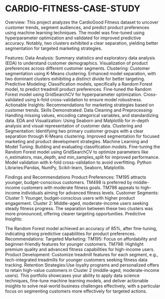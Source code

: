 # CARDIO-FITNESS-CASE-STUDY

Overview:
This project analyzes the CardioGood Fitness dataset to uncover customer trends, segment audiences, and predict product preferences using machine learning techniques. The model was fine-tuned using hyperparameter optimization and validated for improved predictive accuracy. Notably, two clusters exhibited a clear separation, yielding better segmentation for targeted marketing strategies.

Features:
Data Analysis: Summary statistics and exploratory data analysis (EDA) to understand customer demographics. Visualization of product preferences across different customer segments.
Clustering: Customer segmentation using K-Means clustering.
Enhanced model separation, with two dominant clusters exhibiting a distinct divide for better targeting.
Predictive Modeling: Classification models, specifically a Random Forest model, to predict treadmill product preferences.
Fine-tuned the Random Forest model using GridSearchCV for hyperparameter optimization.
Cross-validated using k-fold cross-validation to ensure model robustness.
Actionable Insights: Recommendations for marketing strategies based on customer trends.
Skills Demonstrated:
Data Cleaning and Preprocessing: Handling missing values, encoding categorical variables, and standardizing data.
EDA and Visualization: Using Seaborn and Matplotlib for in-depth analysis and visual representation of customer data.
Clustering and Segmentation: Identifying two primary customer groups with a clear separation through K-Means clustering.
Improved segmentation for focused marketing and product development strategies.
Machine Learning and Model Tuning: Building and evaluating classification models. Fine-tuning the Random Forest model using GridSearchCV to optimize parameters like n_estimators, max_depth, and min_samples_split for improved performance. Model validation with k-fold cross-validation to avoid overfitting.
Python Libraries:Pandas, NumPy, Scikit-learn, Seaborn, Matplotlib.

Findings and Recommendations
Product Preferences:
    TM195 attracts younger, budget-conscious customers.
  TM498 is preferred by middle-income customers with moderate fitness goals.
  TM798 appeals to high-income individuals aiming for advanced fitness levels.
Customer Segments:
  Cluster 1: Younger, budget-conscious users with higher product engagement.
  Cluster 2: Middle-aged, moderate-income users seeking steady fitness progress.
  The separation between these two clusters was more pronounced, offering clearer targeting opportunities.
  Predictive Insights:

The Random Forest model achieved an accuracy of 85%, after fine-tuning, indicating strong predictive capabilities for product preferences.
Recommendations:
  Targeted Marketing:
  TM195: Focus on affordability and beginner-friendly features for younger customers.
  TM798: Highlight premium quality and advanced fitness capabilities for high-income users.
  Product Development: Customize treadmill features for each segment, e.g., tech-integrated treadmills for younger customers seeking fitness data tracking.
  Retention Strategies:Use loyalty programs and personalized offers to retain high-value customers in Cluster 2 (middle-aged, moderate-income users).
This portfolio showcases your ability to apply data science techniques, fine-tune machine learning models, and deliver actionable insights to solve real-world business challenges effectively, with a particular focus on segmenting customers more effectively for targeted actions.

